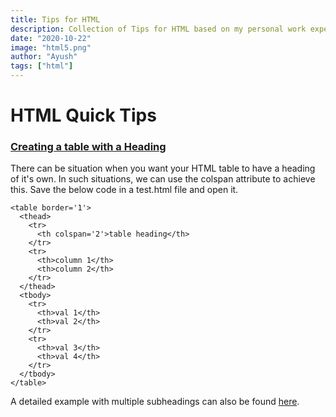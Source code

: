 ```yaml
---
title: Tips for HTML
description: Collection of Tips for HTML based on my personal work experience
date: "2020-10-22"
image: "html5.png"
author: "Ayush"
tags: ["html"]
---
```


# HTML Quick Tips

### [Creating a table with a Heading](https://stackoverflow.com/questions/22702825/create-a-table-with-sub-headings-and-side-headings)

There can be situation when you want your HTML table to have a heading of it's own.
In such situations, we can use the colspan attribute to achieve this.
Save the below code in a test.html file and open it.

```
<table border='1'>
  <thead>
    <tr>
      <th colspan='2'>table heading</th>
    </tr>
    <tr>
      <th>column 1</th>
      <th>column 2</th>
    </tr>
  </thead>
  <tbody>
    <tr>
      <th>val 1</th>
      <th>val 2</th>
    </tr>
    <tr>
      <th>val 3</th>
      <th>val 4</th>
    </tr>
  </tbody>
</table>
```

A detailed example with multiple subheadings can also be found [here](http://jsfiddle.net/TLAV8/).

